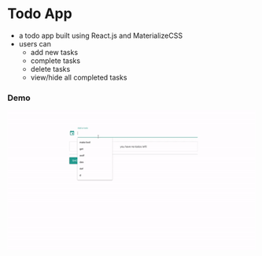 # Todo App

* a todo app built using React.js and MaterializeCSS
* users can 
	* add new tasks
	* complete tasks
	* delete tasks
	* view/hide all completed tasks


### Demo
![alt test](demo.gif)
